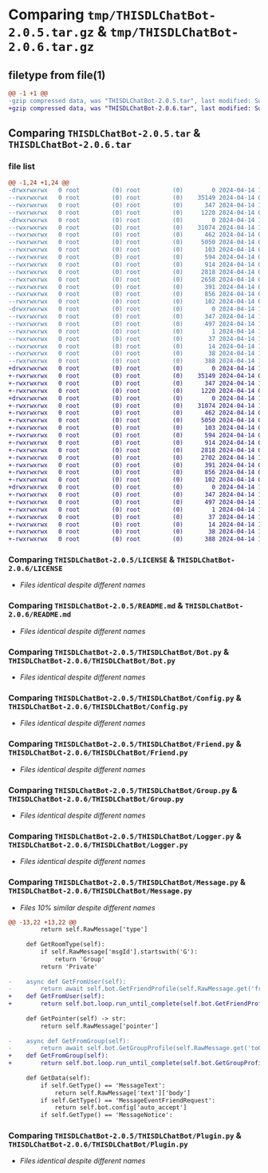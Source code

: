 # Comparing `tmp/THISDLChatBot-2.0.5.tar.gz` & `tmp/THISDLChatBot-2.0.6.tar.gz`

## filetype from file(1)

```diff
@@ -1 +1 @@
-gzip compressed data, was "THISDLChatBot-2.0.5.tar", last modified: Sun Apr 14 10:08:01 2024, max compression
+gzip compressed data, was "THISDLChatBot-2.0.6.tar", last modified: Sun Apr 14 11:09:32 2024, max compression
```

## Comparing `THISDLChatBot-2.0.5.tar` & `THISDLChatBot-2.0.6.tar`

### file list

```diff
@@ -1,24 +1,24 @@
-drwxrwxrwx   0 root         (0) root         (0)        0 2024-04-14 10:08:01.326343 THISDLChatBot-2.0.5/
--rwxrwxrwx   0 root         (0) root         (0)    35149 2024-04-14 03:22:44.000000 THISDLChatBot-2.0.5/LICENSE
--rwxrwxrwx   0 root         (0) root         (0)      347 2024-04-14 10:08:01.326023 THISDLChatBot-2.0.5/PKG-INFO
--rwxrwxrwx   0 root         (0) root         (0)     1220 2024-04-14 09:11:13.000000 THISDLChatBot-2.0.5/README.md
-drwxrwxrwx   0 root         (0) root         (0)        0 2024-04-14 10:08:01.324571 THISDLChatBot-2.0.5/THISDLChatBot/
--rwxrwxrwx   0 root         (0) root         (0)    31074 2024-04-14 10:07:44.000000 THISDLChatBot-2.0.5/THISDLChatBot/Bot.py
--rwxrwxrwx   0 root         (0) root         (0)      462 2024-04-14 09:53:31.000000 THISDLChatBot-2.0.5/THISDLChatBot/CommandProcessor.py
--rwxrwxrwx   0 root         (0) root         (0)     5050 2024-04-14 03:30:26.000000 THISDLChatBot-2.0.5/THISDLChatBot/Config.py
--rwxrwxrwx   0 root         (0) root         (0)      103 2024-04-14 03:30:26.000000 THISDLChatBot-2.0.5/THISDLChatBot/Exceptions.py
--rwxrwxrwx   0 root         (0) root         (0)      594 2024-04-14 03:30:26.000000 THISDLChatBot-2.0.5/THISDLChatBot/Friend.py
--rwxrwxrwx   0 root         (0) root         (0)      914 2024-04-14 03:30:26.000000 THISDLChatBot-2.0.5/THISDLChatBot/Group.py
--rwxrwxrwx   0 root         (0) root         (0)     2818 2024-04-14 03:30:26.000000 THISDLChatBot-2.0.5/THISDLChatBot/Logger.py
--rwxrwxrwx   0 root         (0) root         (0)     2658 2024-04-14 07:43:55.000000 THISDLChatBot-2.0.5/THISDLChatBot/Message.py
--rwxrwxrwx   0 root         (0) root         (0)      391 2024-04-14 03:30:26.000000 THISDLChatBot-2.0.5/THISDLChatBot/MessageProcessor.py
--rwxrwxrwx   0 root         (0) root         (0)      856 2024-04-14 03:30:26.000000 THISDLChatBot-2.0.5/THISDLChatBot/Plugin.py
--rwxrwxrwx   0 root         (0) root         (0)      102 2024-04-14 03:30:26.000000 THISDLChatBot-2.0.5/THISDLChatBot/__init__.py
-drwxrwxrwx   0 root         (0) root         (0)        0 2024-04-14 10:08:01.325586 THISDLChatBot-2.0.5/THISDLChatBot.egg-info/
--rwxrwxrwx   0 root         (0) root         (0)      347 2024-04-14 10:08:01.000000 THISDLChatBot-2.0.5/THISDLChatBot.egg-info/PKG-INFO
--rwxrwxrwx   0 root         (0) root         (0)      497 2024-04-14 10:08:01.000000 THISDLChatBot-2.0.5/THISDLChatBot.egg-info/SOURCES.txt
--rwxrwxrwx   0 root         (0) root         (0)        1 2024-04-14 10:08:01.000000 THISDLChatBot-2.0.5/THISDLChatBot.egg-info/dependency_links.txt
--rwxrwxrwx   0 root         (0) root         (0)       37 2024-04-14 10:08:01.000000 THISDLChatBot-2.0.5/THISDLChatBot.egg-info/requires.txt
--rwxrwxrwx   0 root         (0) root         (0)       14 2024-04-14 10:08:01.000000 THISDLChatBot-2.0.5/THISDLChatBot.egg-info/top_level.txt
--rwxrwxrwx   0 root         (0) root         (0)       38 2024-04-14 10:08:01.326403 THISDLChatBot-2.0.5/setup.cfg
--rwxrwxrwx   0 root         (0) root         (0)      388 2024-04-14 10:07:44.000000 THISDLChatBot-2.0.5/setup.py
+drwxrwxrwx   0 root         (0) root         (0)        0 2024-04-14 11:09:32.254541 THISDLChatBot-2.0.6/
+-rwxrwxrwx   0 root         (0) root         (0)    35149 2024-04-14 03:22:44.000000 THISDLChatBot-2.0.6/LICENSE
+-rwxrwxrwx   0 root         (0) root         (0)      347 2024-04-14 11:09:32.254319 THISDLChatBot-2.0.6/PKG-INFO
+-rwxrwxrwx   0 root         (0) root         (0)     1220 2024-04-14 09:11:13.000000 THISDLChatBot-2.0.6/README.md
+drwxrwxrwx   0 root         (0) root         (0)        0 2024-04-14 11:09:32.252796 THISDLChatBot-2.0.6/THISDLChatBot/
+-rwxrwxrwx   0 root         (0) root         (0)    31074 2024-04-14 10:07:44.000000 THISDLChatBot-2.0.6/THISDLChatBot/Bot.py
+-rwxrwxrwx   0 root         (0) root         (0)      462 2024-04-14 09:53:31.000000 THISDLChatBot-2.0.6/THISDLChatBot/CommandProcessor.py
+-rwxrwxrwx   0 root         (0) root         (0)     5050 2024-04-14 03:30:26.000000 THISDLChatBot-2.0.6/THISDLChatBot/Config.py
+-rwxrwxrwx   0 root         (0) root         (0)      103 2024-04-14 03:30:26.000000 THISDLChatBot-2.0.6/THISDLChatBot/Exceptions.py
+-rwxrwxrwx   0 root         (0) root         (0)      594 2024-04-14 03:30:26.000000 THISDLChatBot-2.0.6/THISDLChatBot/Friend.py
+-rwxrwxrwx   0 root         (0) root         (0)      914 2024-04-14 03:30:26.000000 THISDLChatBot-2.0.6/THISDLChatBot/Group.py
+-rwxrwxrwx   0 root         (0) root         (0)     2818 2024-04-14 03:30:26.000000 THISDLChatBot-2.0.6/THISDLChatBot/Logger.py
+-rwxrwxrwx   0 root         (0) root         (0)     2702 2024-04-14 11:09:26.000000 THISDLChatBot-2.0.6/THISDLChatBot/Message.py
+-rwxrwxrwx   0 root         (0) root         (0)      391 2024-04-14 03:30:26.000000 THISDLChatBot-2.0.6/THISDLChatBot/MessageProcessor.py
+-rwxrwxrwx   0 root         (0) root         (0)      856 2024-04-14 03:30:26.000000 THISDLChatBot-2.0.6/THISDLChatBot/Plugin.py
+-rwxrwxrwx   0 root         (0) root         (0)      102 2024-04-14 03:30:26.000000 THISDLChatBot-2.0.6/THISDLChatBot/__init__.py
+drwxrwxrwx   0 root         (0) root         (0)        0 2024-04-14 11:09:32.253981 THISDLChatBot-2.0.6/THISDLChatBot.egg-info/
+-rwxrwxrwx   0 root         (0) root         (0)      347 2024-04-14 11:09:32.000000 THISDLChatBot-2.0.6/THISDLChatBot.egg-info/PKG-INFO
+-rwxrwxrwx   0 root         (0) root         (0)      497 2024-04-14 11:09:32.000000 THISDLChatBot-2.0.6/THISDLChatBot.egg-info/SOURCES.txt
+-rwxrwxrwx   0 root         (0) root         (0)        1 2024-04-14 11:09:32.000000 THISDLChatBot-2.0.6/THISDLChatBot.egg-info/dependency_links.txt
+-rwxrwxrwx   0 root         (0) root         (0)       37 2024-04-14 11:09:32.000000 THISDLChatBot-2.0.6/THISDLChatBot.egg-info/requires.txt
+-rwxrwxrwx   0 root         (0) root         (0)       14 2024-04-14 11:09:32.000000 THISDLChatBot-2.0.6/THISDLChatBot.egg-info/top_level.txt
+-rwxrwxrwx   0 root         (0) root         (0)       38 2024-04-14 11:09:32.254590 THISDLChatBot-2.0.6/setup.cfg
+-rwxrwxrwx   0 root         (0) root         (0)      388 2024-04-14 11:09:26.000000 THISDLChatBot-2.0.6/setup.py
```

### Comparing `THISDLChatBot-2.0.5/LICENSE` & `THISDLChatBot-2.0.6/LICENSE`

 * *Files identical despite different names*

### Comparing `THISDLChatBot-2.0.5/README.md` & `THISDLChatBot-2.0.6/README.md`

 * *Files identical despite different names*

### Comparing `THISDLChatBot-2.0.5/THISDLChatBot/Bot.py` & `THISDLChatBot-2.0.6/THISDLChatBot/Bot.py`

 * *Files identical despite different names*

### Comparing `THISDLChatBot-2.0.5/THISDLChatBot/Config.py` & `THISDLChatBot-2.0.6/THISDLChatBot/Config.py`

 * *Files identical despite different names*

### Comparing `THISDLChatBot-2.0.5/THISDLChatBot/Friend.py` & `THISDLChatBot-2.0.6/THISDLChatBot/Friend.py`

 * *Files identical despite different names*

### Comparing `THISDLChatBot-2.0.5/THISDLChatBot/Group.py` & `THISDLChatBot-2.0.6/THISDLChatBot/Group.py`

 * *Files identical despite different names*

### Comparing `THISDLChatBot-2.0.5/THISDLChatBot/Logger.py` & `THISDLChatBot-2.0.6/THISDLChatBot/Logger.py`

 * *Files identical despite different names*

### Comparing `THISDLChatBot-2.0.5/THISDLChatBot/Message.py` & `THISDLChatBot-2.0.6/THISDLChatBot/Message.py`

 * *Files 10% similar despite different names*

```diff
@@ -13,22 +13,22 @@
         return self.RawMessage['type']
 
     def GetRoomType(self):
         if self.RawMessage['msgId'].startswith('G'):
             return 'Group'
         return 'Private'
 
-    async def GetFromUser(self):
-        return await self.bot.GetFriendProfile(self.RawMessage.get('fromUserId'))
+    def GetFromUser(self):
+        return self.bot.loop.run_until_complete(self.bot.GetFriendProfile(self.RawMessage.get('fromUserId')))
 
     def GetPointer(self) -> str:
         return self.RawMessage['pointer']
 
-    async def GetFromGroup(self):
-        return await self.bot.GetGroupProfile(self.RawMessage.get('toGroupId'))
+    def GetFromGroup(self):
+        return self.bot.loop.run_until_complete(self.bot.GetGroupProfile(self.RawMessage.get('toGroupId')))
 
     def GetData(self):
         if self.GetType() == 'MessageText':
             return self.RawMessage['text']['body']
         if self.GetType() == 'MessageEventFriendRequest':
             return self.bot.config['auto_accept']
         if self.GetType() == 'MessageNotice':
```

### Comparing `THISDLChatBot-2.0.5/THISDLChatBot/Plugin.py` & `THISDLChatBot-2.0.6/THISDLChatBot/Plugin.py`

 * *Files identical despite different names*

